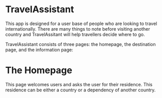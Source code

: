 # TravelAssistant
This app is designed for a user base of people who are looking to travel internationally.
There are many things to note before visiting another country and TravelAssitant will help travellers decide where to go.

TravelAssistant consists of three pages: the homepage, the destination page, and the information page:
# The Homepage
This page welcomes users and asks the user for their residence. This residence can be either a country or a dependency of another country.

